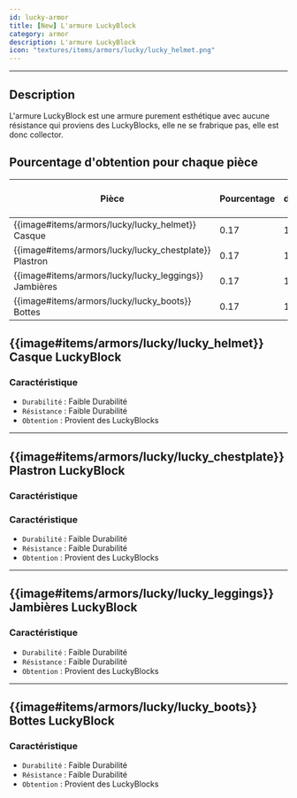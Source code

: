 ```yaml
---
id: lucky-armor
title: [New] L'armure LuckyBlock
category: armor
description: L'armure LuckyBlock
icon: "textures/items/armors/lucky/lucky_helmet.png"
---
```

___

## Description 

L'armure LuckyBlock est une armure purement esthétique avec aucune résistance qui proviens des LuckyBlocks, elle ne se frabrique pas, elle est donc collector.

## Pourcentage d'obtention pour chaque pièce
| Pièce                                                     | Pourcentage | Nombre d'ouverture moyen |
|-----------------------------------------------------------|-------------|--------------------------|
| {{image#items/armors/lucky/lucky_helmet}} Casque  	       | 0.17	       | 1/588                    |
| {{image#items/armors/lucky/lucky_chestplate}} Plastron  	 | 0.17	       | 1/588 	                  |
| {{image#items/armors/lucky/lucky_leggings}} Jambières  	  | 0.17	       | 1/588 	                  |
| {{image#items/armors/lucky/lucky_boots}} Bottes  	        | 0.17	       | 1/588 	                  |

## {{image#items/armors/lucky/lucky_helmet}} Casque LuckyBlock

### Caractéristique

- ``Durabilité`` : Faible Durabilité
- ``Résistance`` : Faible Durabilité
- ``Obtention`` : Provient des LuckyBlocks
---

## {{image#items/armors/lucky/lucky_chestplate}} Plastron LuckyBlock

### Caractéristique

### Caractéristique

- ``Durabilité`` : Faible Durabilité
- ``Résistance`` : Faible Durabilité
- ``Obtention`` : Provient des LuckyBlocks
---

## {{image#items/armors/lucky/lucky_leggings}} Jambières LuckyBlock

### Caractéristique

- ``Durabilité`` : Faible Durabilité
- ``Résistance`` : Faible Durabilité
- ``Obtention`` : Provient des LuckyBlocks
---

## {{image#items/armors/lucky/lucky_boots}} Bottes LuckyBlock

### Caractéristique

- ``Durabilité`` : Faible Durabilité
- ``Résistance`` : Faible Durabilité
- ``Obtention`` : Provient des LuckyBlocks